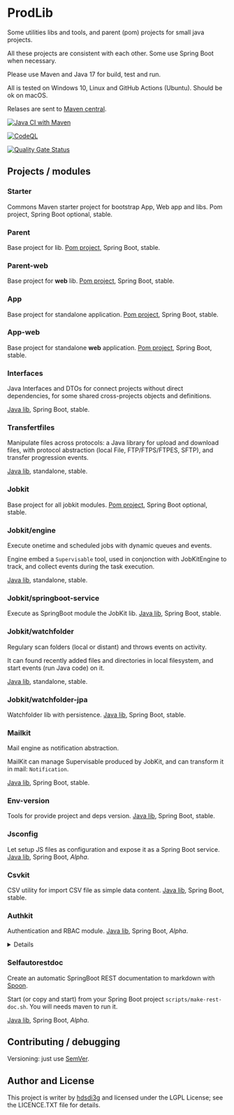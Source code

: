 # ProdLib

Some utilities libs and tools, and parent (pom) projects for small java projects.

All these projects are consistent with each other. Some use Spring Boot when necessary.

Please use Maven and Java 17 for build, test and run.

All is tested on Windows 10, Linux and GitHub Actions (Ubuntu). Should be ok on macOS.

Relases are sent to [Maven central](https://mvnrepository.com/artifact/tv.hd3g).

[![Java CI with Maven](https://github.com/hdsdi3g/prodlib/actions/workflows/maven-package.yml/badge.svg)](https://github.com/hdsdi3g/prodlib/actions/workflows/maven-package.yml)

[![CodeQL](https://github.com/hdsdi3g/prodlib/actions/workflows/codeql-analysis.yml/badge.svg)](https://github.com/hdsdi3g/prodlib/actions/workflows/codeql-analysis.yml)

[![Quality Gate Status](https://sonarcloud.io/api/project_badges/measure?project=hdsdi3g_prodlib&metric=alert_status)](https://sonarcloud.io/dashboard?id=hdsdi3g_prodlib)

## Projects / modules

### Starter

Commons Maven starter project for bootstrap App, Web app and libs. Pom project, Spring Boot optional, stable.

### Parent

Base project for lib. [Pom project](https://github.com/hdsdi3g/prodlib/blob/master/parent/pom.xml), Spring Boot, stable.

### Parent-web

Base project for **web** lib. [Pom project](https://github.com/hdsdi3g/prodlib/blob/master/parent-web/pom.xml), Spring Boot, stable.

### App

Base project for standalone application. [Pom project](https://github.com/hdsdi3g/prodlib/blob/master/app/pom.xml), Spring Boot, stable.

### App-web

Base project for standalone **web** application. [Pom project](https://github.com/hdsdi3g/prodlib/blob/master/app-web/pom.xml), Spring Boot, stable.

### Interfaces

Java Interfaces and DTOs for connect projects without direct dependencies, for some shared cross-projects objects and definitions.

[Java lib](https://github.com/hdsdi3g/prodlib/blob/master/interfaces/pom.xml), Spring Boot, stable.

### Transfertfiles

Manipulate files across protocols: a Java library for upload and download files, with protocol abstraction (local File, FTP/FTPS/FTPES, SFTP), and transfer progression events.

[Java lib](https://github.com/hdsdi3g/prodlib/blob/master/transfertfiles/pom.xml), standalone, stable.

### Jobkit

Base project for all jobkit modules. [Pom project](https://github.com/hdsdi3g/prodlib/blob/master/jobkit/pom.xml), Spring Boot optional, stable.

### Jobkit/engine

Execute onetime and scheduled jobs with dynamic queues and events.

Engine embed a `Supervisable` tool, used in conjonction with JobKitEngine to track, and collect events during the task execution. 

[Java lib](https://github.com/hdsdi3g/prodlib/blob/master/jobkit/engine/pom.xml), standalone, stable.

### Jobkit/springboot-service

Execute as SpringBoot module the JobKit lib. [Java lib](https://github.com/hdsdi3g/prodlib/blob/master/jobkit/springboot-service/pom.xml), Spring Boot, stable.

### Jobkit/watchfolder

Regulary scan folders (local or distant) and throws events on activity.

It can found recently added files and directories in local filesystem, and start events (run Java code) on it.

[Java lib](https://github.com/hdsdi3g/prodlib/blob/master/jobkit/watchfolder/pom.xml), standalone, stable.

### Jobkit/watchfolder-jpa

Watchfolder lib with persistence. [Java lib](https://github.com/hdsdi3g/prodlib/blob/master/jobkit/watchfolder-jpa/pom.xml), Spring Boot, stable.

### Mailkit

Mail engine as notification abstraction.

MailKit can manage Supervisable produced by JobKit, and can transform it in mail: `Notification`.

[Java lib](https://github.com/hdsdi3g/prodlib/blob/master/mailkit/pom.xml), Spring Boot, stable.

### Env-version

Tools for provide project and deps version. [Java lib](https://github.com/hdsdi3g/prodlib/blob/master/env-version/pom.xml), Spring Boot, stable.

### Jsconfig

Let setup JS files as configuration and expose it as a Spring Boot service. [Java lib](https://github.com/hdsdi3g/prodlib/blob/master/jsconfig/pom.xml), Spring Boot, _Alpha_.

### Csvkit

CSV utility for import CSV file as simple data content. [Java lib](https://github.com/hdsdi3g/prodlib/blob/master/csvkit/pom.xml), Spring Boot, stable.

### Authkit

Authentication and RBAC module. [Java lib](https://github.com/hdsdi3g/prodlib/blob/master/authkit/pom.xml), Spring Boot, _Alpha_.

<details>
AuthKit provide a backend API & logon front with:

- User/Group/Role/Right (access to a controller)/Right Context (access context limitation for a controller) as RBAC objects
- Cookie-less and persistence-less session based on JSON web tokens via an HTTP bearer.
- Cookie stateless/session less (same JWT from bearer) for non-REST purpose.
- Optional 2 factors auth (TOTP)
- Optional login by Active Directory via an LDAP auth
- A Role can required a specific IP address before it enable during a request
- Data persistance with the help of an Hibernate database compatible, like MySQL and H2.
- Strongly tested by integration tests (see SonarQube reports)
- An internal and systematic audit system on database, for trace any security/logon actions.
- A ciphered and isolated table for storing personal information (privacy). An user is only referenced by its auto-generated UUID. The username (login name) is only manipulated during logon operations.

AuthKit don't use Spring Security functions: it can be setup in addition for Spring Security.

It's use Liquibase for setup/upgrade MySQL database via [setupdb](https://github.com/hdsdi3g/setupdb-maven-plugin), only if you don't want to use Hibernate to do it.

See more on `authkit` dir.
</details>

### Selfautorestdoc

Create an automatic SpringBoot REST documentation to markdown with [Spoon](http://spoon.gforge.inria.fr/).

Start (or copy and start) from your Spring Boot project `scripts/make-rest-doc.sh`. You will needs maven to run it.

[Java lib](https://github.com/hdsdi3g/prodlib/blob/master/selfautorestdoc/pom.xml), Spring Boot, _Alpha_.

## Contributing / debugging

Versioning: just use [SemVer](https://semver.org/).

## Author and License

This project is writer by [hdsdi3g](https://github.com/hdsdi3g) and licensed under the LGPL License; see the LICENCE.TXT file for details.
